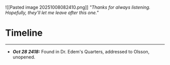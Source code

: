 ![[Pasted image 20251008082410.png]]
*"Thanks for always listening. Hopefully, they'll let me leave after this one."*

# Timeline
---
* ***Oct 28 2418:*** Found in Dr. Edem's Quarters, addressed to Olsson, unopened.